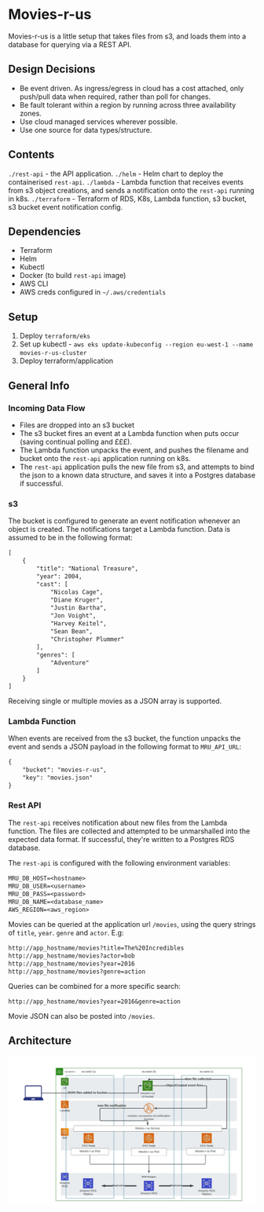 # Movies-r-us

Movies-r-us is a little setup that takes files from s3, and loads them into a database for querying via a REST API.

## Design Decisions

- Be event driven. As ingress/egress in cloud has a cost attached, only push/pull data when required, rather than poll for changes.
- Be fault tolerant within a region by running across three availability zones.
- Use cloud managed services wherever possible.
- Use one source for data types/structure.

## Contents

`./rest-api` - the API application.
`./helm` - Helm chart to deploy the containerised `rest-api`.
`./lambda` - Lambda function that receives events from s3 object creations, and sends a notification onto the `rest-api` running in k8s.
`./terraform` - Terraform of RDS, K8s, Lambda function, s3 bucket, s3 bucket event notification config.

## Dependencies

- Terraform
- Helm
- Kubectl
- Docker (to build `rest-api` image)
- AWS CLI
- AWS creds configured in `~/.aws/credentials`

## Setup

1. Deploy `terraform/eks`
2. Set up kubectl - `aws eks update-kubeconfig --region eu-west-1 --name movies-r-us-cluster`
2. Deploy terraform/application


## General Info

### Incoming Data Flow

- Files are dropped into an s3 bucket
- The s3 bucket fires an event at a Lambda function when puts occur (saving continual polling and £££).
- The Lambda function unpacks the event, and pushes the filename and bucket onto the `rest-api` application running on k8s.
- The `rest-api` application pulls the new file from s3, and attempts to bind the json to a known data structure, and saves it into a Postgres database if successful.

### s3

The bucket is configured to generate an event notification whenever an object is created. The notifications target a Lambda function. Data is assumed to be in the following format:

```
[
    {
        "title": "National Treasure",
        "year": 2004,
        "cast": [
            "Nicolas Cage",
            "Diane Kruger",
            "Justin Bartha",
            "Jon Voight",
            "Harvey Keitel",
            "Sean Bean",
            "Christopher Plummer"
        ],
        "genres": [
            "Adventure"
        ]
    }
]
```
Receiving single or multiple movies as a JSON array is supported.

### Lambda Function

When events are received from the s3 bucket, the function unpacks the event and sends a JSON payload in the following format to `MRU_API_URL`:

```
{
    "bucket": "movies-r-us",
    "key": "movies.json"
}
```

### Rest API

The `rest-api` receives notification about new files from the Lambda function. The files are collected and attempted to be unmarshalled into the expected data format. If successful, they're written to a Postgres RDS database.

The `rest-api` is configured with the following environment variables:

```
MRU_DB_HOST=<hostname>
MRU_DB_USER=<username>
MRU_DB_PASS=<password>
MRU_DB_NAME=<database_name>
AWS_REGION=<aws_region>
```

Movies can be queried at the application url `/movies`, using the query strings of `title`, `year`. `genre` and `actor`. E.g:

```
http://app_hostname/movies?title=The%20Incredibles
http://app_hostname/movies?actor=bob
http://app_hostname/movies?year=2016
http://app_hostname/movies?genre=action
```

Queries can be combined for a more specific search:

```
http://app_hostname/movies?year=2016&genre=action
```

Movie JSON can also be posted into `/movies`.

## Architecture

[![Movies-r-us Architecture](./movies-r-us-architecture.jpg)](./movies-r-us-architecture.jpg)
